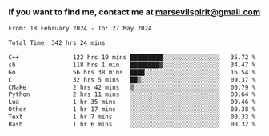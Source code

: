 ### If you want to find me, contact me at marsevilspirit@gmail.com

<!--
**marsevilspirit/marsevilspirit** is a ✨ _special_ ✨ repository because its `README.md` (this file) appears on your GitHub profile.

Here are some ideas to get you started:

- 🔭 I’m currently working on ...
- 🌱 I’m currently learning ...
- 👯 I’m looking to collaborate on ...
- 🤔 I’m looking for help with ...
- 💬 Ask me about ...
- 📫 How to reach me: ...
- 😄 Pronouns: ...
- ⚡ Fun fact: ...
-->
<!--START_SECTION:waka-->

```txt
From: 18 February 2024 - To: 27 May 2024

Total Time: 342 hrs 24 mins

C++               122 hrs 19 mins █████████░░░░░░░░░░░░░░░░   35.72 %
sh                118 hrs 1 min   ████████▓░░░░░░░░░░░░░░░░   34.47 %
Go                56 hrs 38 mins  ████░░░░░░░░░░░░░░░░░░░░░   16.54 %
C                 32 hrs 5 mins   ██▒░░░░░░░░░░░░░░░░░░░░░░   09.37 %
CMake             2 hrs 42 mins   ▒░░░░░░░░░░░░░░░░░░░░░░░░   00.79 %
Python            2 hrs 11 mins   ░░░░░░░░░░░░░░░░░░░░░░░░░   00.64 %
Lua               1 hr 35 mins    ░░░░░░░░░░░░░░░░░░░░░░░░░   00.46 %
Other             1 hr 17 mins    ░░░░░░░░░░░░░░░░░░░░░░░░░   00.38 %
Text              1 hr 7 mins     ░░░░░░░░░░░░░░░░░░░░░░░░░   00.33 %
Bash              1 hr 6 mins     ░░░░░░░░░░░░░░░░░░░░░░░░░   00.32 %
```

<!--END_SECTION:waka-->

